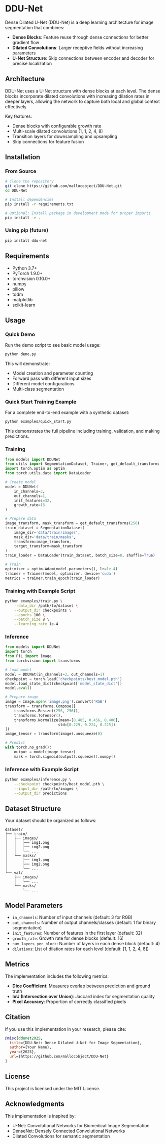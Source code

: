 # DDU-Net

Dense Dilated U-Net (DDU-Net) is a deep learning architecture for image segmentation that combines:
- **Dense Blocks**: Feature reuse through dense connections for better gradient flow
- **Dilated Convolutions**: Larger receptive fields without increasing parameters
- **U-Net Structure**: Skip connections between encoder and decoder for precise localization

## Architecture

DDU-Net uses a U-Net structure with dense blocks at each level. The dense blocks incorporate dilated convolutions with increasing dilation rates in deeper layers, allowing the network to capture both local and global context effectively.

Key features:
- Dense blocks with configurable growth rate
- Multi-scale dilated convolutions (1, 1, 2, 4, 8)
- Transition layers for downsampling and upsampling
- Skip connections for feature fusion

## Installation

### From Source

```bash
# Clone the repository
git clone https://github.com/mallocobject/DDU-Net.git
cd DDU-Net

# Install dependencies
pip install -r requirements.txt

# Optional: Install package in development mode for proper imports
pip install -e .
```

### Using pip (future)

```bash
pip install ddu-net
```

## Requirements

- Python 3.7+
- PyTorch 1.9.0+
- torchvision 0.10.0+
- numpy
- pillow
- tqdm
- matplotlib
- scikit-learn

## Usage

### Quick Demo

Run the demo script to see basic model usage:

```bash
python demo.py
```

This will demonstrate:
- Model creation and parameter counting
- Forward pass with different input sizes
- Different model configurations
- Multi-class segmentation

### Quick Start Training Example

For a complete end-to-end example with a synthetic dataset:

```bash
python examples/quick_start.py
```

This demonstrates the full pipeline including training, validation, and making predictions.

### Training

```python
from models import DDUNet
from utils import SegmentationDataset, Trainer, get_default_transforms
import torch.optim as optim
from torch.utils.data import DataLoader

# Create model
model = DDUNet(
    in_channels=3,
    out_channels=1,
    init_features=32,
    growth_rate=16
)

# Prepare data
image_transform, mask_transform = get_default_transforms(256)
train_dataset = SegmentationDataset(
    image_dir='data/train/images',
    mask_dir='data/train/masks',
    transform=image_transform,
    target_transform=mask_transform
)
train_loader = DataLoader(train_dataset, batch_size=8, shuffle=True)

# Train
optimizer = optim.Adam(model.parameters(), lr=1e-4)
trainer = Trainer(model, optimizer, device='cuda')
metrics = trainer.train_epoch(train_loader)
```

### Training with Example Script

```bash
python examples/train.py \
    --data_dir /path/to/dataset \
    --output_dir checkpoints \
    --epochs 100 \
    --batch_size 8 \
    --learning_rate 1e-4
```

### Inference

```python
from models import DDUNet
import torch
from PIL import Image
from torchvision import transforms

# Load model
model = DDUNet(in_channels=3, out_channels=1)
checkpoint = torch.load('checkpoints/best_model.pth')
model.load_state_dict(checkpoint['model_state_dict'])
model.eval()

# Prepare image
image = Image.open('image.png').convert('RGB')
transform = transforms.Compose([
    transforms.Resize((256, 256)),
    transforms.ToTensor(),
    transforms.Normalize(mean=[0.485, 0.456, 0.406], 
                        std=[0.229, 0.224, 0.225])
])
image_tensor = transform(image).unsqueeze(0)

# Predict
with torch.no_grad():
    output = model(image_tensor)
    mask = torch.sigmoid(output).squeeze().numpy()
```

### Inference with Example Script

```bash
python examples/inference.py \
    --checkpoint checkpoints/best_model.pth \
    --input_dir /path/to/images \
    --output_dir predictions
```

## Dataset Structure

Your dataset should be organized as follows:

```
dataset/
├── train/
│   ├── images/
│   │   ├── img1.png
│   │   ├── img2.png
│   │   └── ...
│   └── masks/
│       ├── img1.png
│       ├── img2.png
│       └── ...
└── val/
    ├── images/
    │   └── ...
    └── masks/
        └── ...
```

## Model Parameters

- `in_channels`: Number of input channels (default: 3 for RGB)
- `out_channels`: Number of output channels/classes (default: 1 for binary segmentation)
- `init_features`: Number of features in the first layer (default: 32)
- `growth_rate`: Growth rate for dense blocks (default: 16)
- `num_layers_per_block`: Number of layers in each dense block (default: 4)
- `dilations`: List of dilation rates for each level (default: [1, 1, 2, 4, 8])

## Metrics

The implementation includes the following metrics:
- **Dice Coefficient**: Measures overlap between prediction and ground truth
- **IoU (Intersection over Union)**: Jaccard index for segmentation quality
- **Pixel Accuracy**: Proportion of correctly classified pixels

## Citation

If you use this implementation in your research, please cite:

```bibtex
@misc{ddunet2025,
  title={DDU-Net: Dense Dilated U-Net for Image Segmentation},
  author={Your Name},
  year={2025},
  url={https://github.com/mallocobject/DDU-Net}
}
```

## License

This project is licensed under the MIT License.

## Acknowledgments

This implementation is inspired by:
- U-Net: Convolutional Networks for Biomedical Image Segmentation
- DenseNet: Densely Connected Convolutional Networks
- Dilated Convolutions for semantic segmentation
